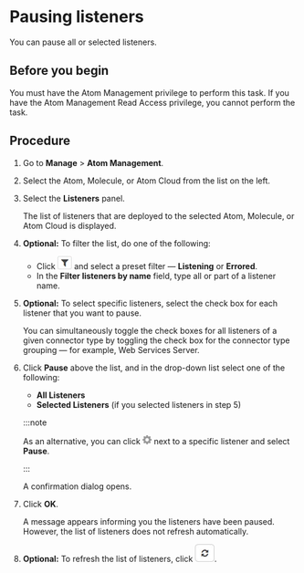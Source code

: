 # Pausing listeners 

<head>
  <meta name="guidename" content="Integration"/>
  <meta name="context" content="GUID-7a4d0a28-4f17-4dbd-8786-0dece1cfce1d"/>
</head>

You can pause all or selected listeners.

## Before you begin

You must have the Atom Management privilege to perform this task. If you have the Atom Management Read Access privilege, you cannot perform the task.

## Procedure


1.  Go to **Manage** \> **Atom Management**.

2.  Select the Atom, Molecule, or Atom Cloud from the list on the left.

3.  Select the **Listeners** panel.

    The list of listeners that are deployed to the selected Atom, Molecule, or Atom Cloud is displayed.

4. **Optional:** To filter the list, do one of the following:

    -   Click ![Filter](../Images/main-ic-filter-gray_b6006570-dfb3-4bfc-8e9a-cf62c21b223a.jpg) and select a preset filter — **Listening** or **Errored**.
    -   In the **Filter listeners by name** field, type all or part of a listener name.
5. **Optional:** To select specific listeners, select the check box for each listener that you want to pause.

    You can simultaneously toggle the check boxes for all listeners of a given connector type by toggling the check box for the connector type grouping — for example, Web Services Server.

6.  Click **Pause** above the list, and in the drop-down list select one of the following:

    -   **All Listeners**
    -   **Selected Listeners** \(if you selected listeners in step 5\)  
    
    :::note
    
    As an alternative, you can click ![Gear or Action icon](../Images/main-ic-gear-gray_54d864eb-b5de-4ee6-9b31-975dae0a5762.jpg) 
    next to a specific listener and select **Pause**.

    :::

    A confirmation dialog opens.

7.  Click **OK**.

    A message appears informing you the listeners have been paused. However, the list of listeners does not refresh automatically.

8. **Optional:** To refresh the list of listeners, click **![Refresh](../Images/main-bt-arrows-gray-curved-refresh_3793feaf-5057-4b6a-9bd8-c830f4292d40.jpg)**.